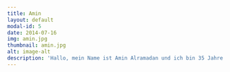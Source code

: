 ```yaml
---
title: Amin
layout: default
modal-id: 5
date: 2014-07-16
img: amin.jpg
thumbnail: amin.jpg
alt: image-alt
description: 'Hallo, mein Name ist Amin Alramadan und ich bin 35 Jahre alt. Ich komme aus Syrien und lebe seit 2012 in Deutschland. In meinem Heimatland habe ich als Landwirtschaft gearbeitet, hier in Deutschland arbeite ich jetzt als Elektriker Handwerk.Ich bin seit 2016 bei Townbee, weil die Idee gefält mir, und ich mag die Bienen. Ich bin bei Townbee wiel ein gut Idee ist, und ehrenamtlich und sozial arbeit ist. Auch die deuchtsche Sprache zuverbessern und Nett Leute von verschiedene Nationlität kennenlernen.'
---
```

